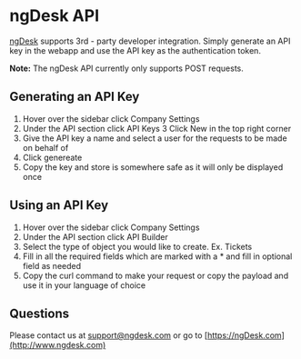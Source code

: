 # ngDesk API

[ngDesk](http://www.ngdesk.com) supports 3rd - party developer integration. Simply generate an API key in the webapp and use the API key as the authentication token. 

**Note:** The ngDesk API currently only supports POST requests.

## Generating an API Key

1. Hover over the sidebar click Company Settings
2. Under the API section click API Keys
3 Click New in the top right corner
4. Give the API key a name and select a user for the requests to be made on behalf of
5. Click genereate
6. Copy the key and store is somewhere safe as it will only be displayed once

## Using an API Key

1. Hover over the sidebar click Company Settings
2. Under the API section click API Builder
3. Select the type of object you would like to create. Ex. Tickets
4. Fill in all the required fields which are marked with a * and fill in optional field as needed
5. Copy the curl command to make your request or copy the payload and use it in your language of choice


## Questions

Please contact us at support@ngdesk.com or go to [https://ngDesk.com](http://www.ngdesk.com)
